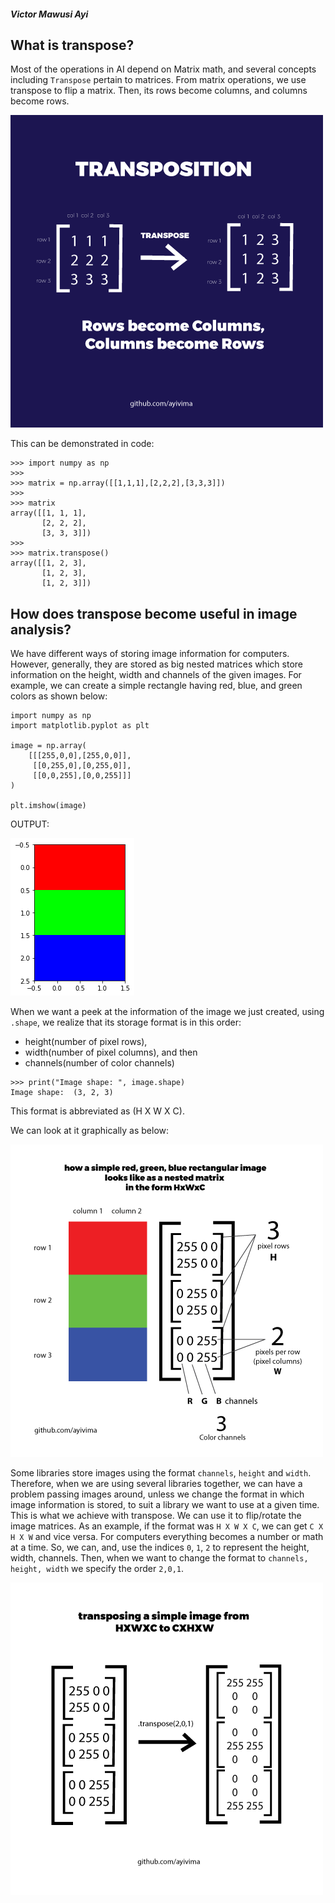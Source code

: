 ##### Victor Mawusi Ayi

What is transpose?
------------------

Most of the operations in AI depend on Matrix math, and several concepts including `Transpose` pertain to matrices. 
From matrix operations, we use transpose to flip a matrix. Then, its rows become columns, and columns become rows.

![](/imgs/transpose.png)

This can be demonstrated in code:

```
>>> import numpy as np
>>>
>>> matrix = np.array([[1,1,1],[2,2,2],[3,3,3]])
>>>
>>> matrix
array([[1, 1, 1],
       [2, 2, 2],
       [3, 3, 3]])
>>>
>>> matrix.transpose()
array([[1, 2, 3],
       [1, 2, 3],
       [1, 2, 3]])
```

How does transpose become useful in image analysis?
---------------------------------------------------

We have different ways of storing image information for computers. However, generally, they are stored as big nested matrices which store information on the height, width and channels of the given images.
For example, we can create a simple rectangle having red, blue, and green colors as shown below:

```
import numpy as np
import matplotlib.pyplot as plt

image = np.array(
    [[[255,0,0],[255,0,0]],
     [[0,255,0],[0,255,0]],
     [[0,0,255],[0,0,255]]]
)

plt.imshow(image)
```
OUTPUT:

![](/imgs/samp_image_transpose.png)

When we want a peek at the information of the image we just created, using `.shape`, we realize that its storage format is in this order: 
 + height(number of pixel rows), 
 + width(number of pixel columns), and then 
 + channels(number of color channels) 
 
```
>>> print("Image shape: ", image.shape)
Image shape:  (3, 2, 3)
```
This format is abbreviated as (H X W X C). 

We can look at it graphically as below:

![](/imgs/samp_image_transpose2b.png)

Some libraries store images using the format `channels`, `height` and `width`. 
Therefore, when we are using several libraries together, we can have a problem passing images around, unless we change the format in which image information is stored, to suit a library we want to use at a given time.
This is what we achieve with transpose. We can use it to flip/rotate the image matrices. As an example, if the format was `H X W X C`, we can get `C X H X W` and vice versa.
For computers everything becomes a number or math at a time. So, we can, and, use the indices `0`, `1`, `2` to represent the height, width, channels. Then, when we want to change the format to `channels, height, width` we specify the order `2,0,1`.

![](/imgs/image_transpose.png)
